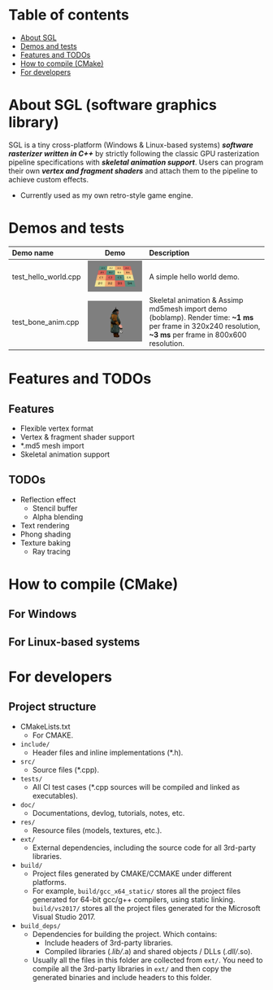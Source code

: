 # Table of contents

- [About SGL](#about-sgl-software-graphics-library)
- [Demos and tests](#demos-and-tests)
- [Features and TODOs](#features-and-todos)
- [How to compile (CMake)](#how-to-compile-cmake)
- [For developers](#for-developers)

# About SGL (software graphics library)

SGL is a tiny cross-platform (Windows & Linux-based systems) <i><b>software rasterizer written in C++</i></b> by strictly following the classic GPU rasterization pipeline specifications with <i><b>skeletal animation support</i></b>.
Users can program their own <i><b>vertex and fragment shaders</i></b> and attach them to the pipeline to achieve custom effects.

* Currently used as my own retro-style game engine.

# Demos and tests
| Demo name | Demo | Description |
|:----------|:----:|:------------|
| test_hello_world.cpp | ![](https://github.com/lchdl/sgl/blob/develop/demos/test_hello_world.png) | A simple hello world demo. |
| test_bone_anim.cpp | ![](https://github.com/lchdl/sgl/blob/develop/demos/test_bone_anim.gif) | Skeletal animation & Assimp md5mesh import demo (boblamp). Render time: <b>~1 ms</b> per frame in 320x240 resolution, <b>~3 ms</b> per frame in 800x600 resolution. |

# Features and TODOs
## Features
* Flexible vertex format
* Vertex & fragment shader support
* *.md5 mesh import
* Skeletal animation support
## TODOs
* Reflection effect
  - Stencil buffer
  - Alpha blending
* Text rendering
* Phong shading
* Texture baking
  - Ray tracing

# How to compile (CMake)
## For Windows

## For Linux-based systems

# For developers
## Project structure
* CMakeLists.txt
  - For CMAKE.
* `include/`
  - Header files and inline implementations (*.h).
* `src/`
  - Source files (*.cpp).
* `tests/`
  - All CI test cases (*.cpp sources will be compiled and linked as executables).
* `doc/`
  - Documentations, devlog, tutorials, notes, etc.
* `res/`
  - Resource files (models, textures, etc.).
* `ext/`
  - External dependencies, including the source code for all 3rd-party libraries.
* `build/`
  - Project files generated by CMAKE/CCMAKE under different platforms.
  - For example, `build/gcc_x64_static/` stores all the project files generated for 64-bit gcc/g++ compilers, using static linking. `build/vs2017/` stores all the project files generated for the Microsoft Visual Studio 2017.
* `build_deps/`
  - Dependencies for building the project. Which contains:
    - Include headers of 3rd-party libraries.
    - Compiled libraries (*.lib/*.a) and shared objects / DLLs (*.dll/*.so).
  - Usually all the files in this folder are collected from `ext/`. You need to compile all the 3rd-party libraries in `ext/` and then copy the generated binaries and include headers to this folder.
